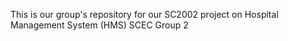 This is our group's repository for our SC2002 project on Hospital Management System (HMS)
SCEC Group 2
